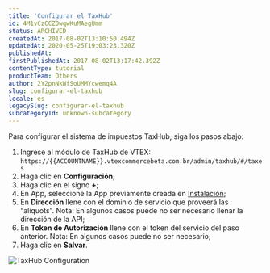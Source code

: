 ```yaml
---
title: 'Configurar el TaxHub'
id: 4M1vCzCCZOwqwKuMAegUmm
status: ARCHIVED
createdAt: 2017-08-02T13:10:50.494Z
updatedAt: 2020-05-25T19:03:23.320Z
publishedAt: 
firstPublishedAt: 2017-08-02T13:17:42.392Z
contentType: tutorial
productTeam: Others
author: 2Y2pnNkWfSoUMMYcwemq4A
slug: configurar-el-taxhub
locale: es
legacySlug: configurar-el-taxhub
subcategoryId: unknown-subcategory
---
```


Para configurar el sistema de impuestos TaxHub, siga los pasos abajo:

1.	Ingrese al módulo de TaxHub de VTEX: `https://{{ACCOUNTNAME}}.vtexcommercebeta.com.br/admin/taxhub/#/taxes`
2.	Haga clic en **Configuración**;
3.	Haga clic en el signo **+**;
4.	En App, seleccione la App previamente creada en [Instalación](/es/tutorial/como-instalar-el-taxhub);
5.	En **Dirección** llene con el dominio de servicio que proveerá las “aliquots”. Nota: En algunos casos puede no ser necesario llenar la dirección de la API;
6.	En **Token de Autorización** llene con el token del servicio del paso anterior. Nota: En algunos casos puede no ser necesario;
7.	Haga clic en **Salvar**.

![TaxHub Configuration](//images.contentful.com/alneenqid6w5/RG3lWrwAOAyQYwk6gwGgq/7f291339357dac4cf07fbee9f5e0a649/TaxHubConfiguration.gif)
